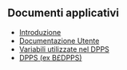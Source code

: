## Documenti applicativi
- [Introduzione](Sorgenti/DOC/TA/B£AMO/P0DPPS_00)
- [Documentazione Utente](Sorgenti/DOC/TA/B£AMO/P0DPPS_02)
- [Variabili utilizzate nel DPPS](Sorgenti/DOC/TA/B£AMO/P0DPPS_V)
- [DPPS (ex B£DPPS)](Sorgenti/DOC/TA/B£AMO/P0DPPS_B£)

